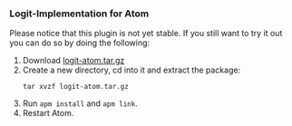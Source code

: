 ### Logit-Implementation for Atom

Please notice that this plugin is not yet stable. If you still want to try it out you can do so by doing the following:

1. Download [logit-atom.tar.gz](logit-atom.tar.gz)
2. Create a new directory, cd into it and extract the package:
   ```
   tar xvzf logit-atom.tar.gz
   ```
3. Run `apm install` and `apm link`.
4. Restart Atom.
